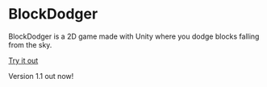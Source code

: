 # BlockDodger
BlockDodger is a 2D game made with Unity where you dodge blocks falling from the sky.

[Try it out](https://jnicol17.github.io/BlockDodger/v1/index.html)

Version 1.1 out now!
